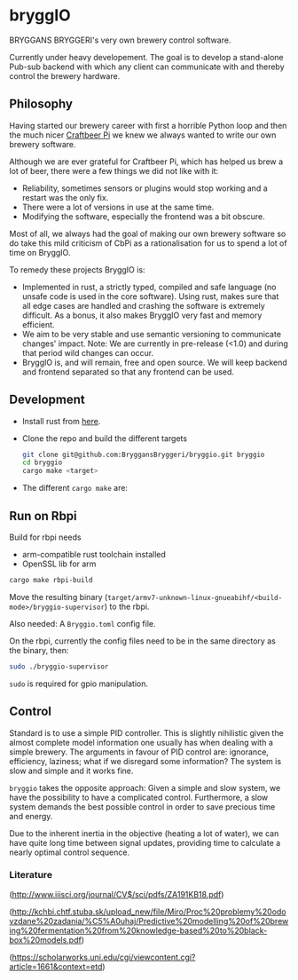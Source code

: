 # bryggIO

BRYGGANS BRYGGERI's very own brewery control software.

Currently under heavy developement.
The goal is to develop a stand-alone Pub-sub backend with which any client can communicate with and thereby control the brewery hardware.

## Philosophy

Having started our brewery career with first a horrible Python loop and then the much nicer [Craftbeer Pi](http://web.craftbeerpi.com/)
we knew we always wanted to write our own brewery software.

Although we are ever grateful for Craftbeer Pi, which has helped us brew a lot of beer,
there were a few things we did not like with it:

- Reliability, sometimes sensors or plugins would stop working and a restart was the only fix.
- There were a lot of versions in use at the same time.
- Modifying the software, especially the frontend was a bit obscure.

Most of all, we always had the goal of making our own brewery software so do take this mild criticism of CbPi as a
rationalisation for us to spend a lot of time on BryggIO.

To remedy these projects BryggIO is:

- Implemented in rust, a strictly typed, compiled and safe language (no unsafe code is used in the core software).
  Using rust, makes sure that all edge cases are handled and crashing the software is extremely difficult.
  As a bonus, it also makes BryggIO very fast and memory efficient.
- We aim to be very stable and use semantic versioning to communicate changes' impact.
  Note: We are currently in pre-release (<1.0) and during that period wild changes can occur.
- BryggIO is, and will remain, free and open source. We will keep backend and frontend separated so that any frontend can be used.


## Development

 - Install rust from [here](https://www.rust-lang.org/tools/install).

 - Clone the repo and build the different targets
   ```bash
   git clone git@github.com:BryggansBryggeri/bryggio.git bryggio
   cd bryggio
   cargo make <target>
   ```
 - The different `cargo make` are:

## Run on Rbpi

Build for rbpi needs

- arm-compatible rust toolchain installed
- OpenSSL lib for arm

```bash
cargo make rbpi-build
```

Move the resulting binary (`target/armv7-unknown-linux-gnueabihf/<build-mode>/bryggio-supervisor`) to the rbpi.

Also needed: A `Bryggio.toml` config file.

On the rbpi, currently the config files need to be in the same directory as the binary, then:

```bash
sudo ./bryggio-supervisor
```
`sudo` is required for gpio manipulation.


## Control

Standard is to use a simple PID controller. This is slightly nihilistic given the almost complete model information one usually has when dealing with a simple brewery.
The arguments in favour of PID control are: ignorance, efficiency, laziness; what if we disregard some information? The system is slow and simple and it works fine.

`bryggio` takes the opposite approach: Given a simple and slow system, we have the possibility to have a complicated control. Furthermore, a slow system demands the best possible control in order to save precious time and energy.

Due to the inherent inertia in the objective (heating a lot of water), we can have quite long time between signal updates, providing time to calculate a nearly optimal control sequence.

### Literature
(http://www.iiisci.org/journal/CV$/sci/pdfs/ZA191KB18.pdf)

(http://kchbi.chtf.stuba.sk/upload_new/file/Miro/Proc%20problemy%20odovzdane%20zadania/%C5%A0uhaj/Predictive%20modelling%20of%20brewing%20fermentation%20from%20knowledge-based%20to%20black-box%20models.pdf)

(https://scholarworks.uni.edu/cgi/viewcontent.cgi?article=1661&context=etd)
